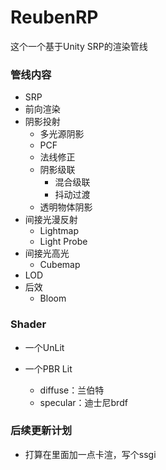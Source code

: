 # ReubenRP

这个一个基于Unity SRP的渲染管线

### 管线内容

- SRP
- 前向渲染
- 阴影投射
  - 多光源阴影
  - PCF
  - 法线修正
  - 阴影级联
    - 混合级联
    - 抖动过渡
  - 透明物体阴影
- 间接光漫反射
  - Lightmap
  - Light Probe
- 间接光高光
  - Cubemap
- LOD
- 后效
  - Bloom

### Shader

- 一个UnLit

- 一个PBR Lit
  - diffuse：兰伯特
  - specular：迪士尼brdf

### 后续更新计划

- 打算在里面加一点卡渲，写个ssgi
